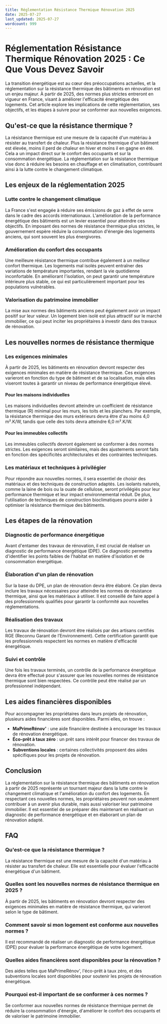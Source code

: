 ```yaml
---
title: Réglementation Résistance Thermique Rénovation 2025
date: 2025-07-27
last_updated: 2025-07-27
wordcount: 999
---
```


# Réglementation Résistance Thermique Rénovation 2025 : Ce Que Vous Devez Savoir

La transition énergétique est au cœur des préoccupations actuelles, et la réglementation sur la résistance thermique des bâtiments en rénovation est un enjeu majeur. À partir de 2025, des normes plus strictes entreront en vigueur en France, visant à améliorer l'efficacité énergétique des logements. Cet article explore les implications de cette réglementation, ses objectifs, et les étapes à suivre pour se conformer aux nouvelles exigences.

## Qu'est-ce que la résistance thermique ?

La résistance thermique est une mesure de la capacité d'un matériau à résister au transfert de chaleur. Plus la résistance thermique d'un bâtiment est élevée, moins il perd de chaleur en hiver et moins il en gagne en été. Cela a un impact direct sur le confort des occupants et sur la consommation énergétique. La réglementation sur la résistance thermique vise donc à réduire les besoins en chauffage et en climatisation, contribuant ainsi à la lutte contre le changement climatique.

## Les enjeux de la réglementation 2025

### Lutte contre le changement climatique

La France s'est engagée à réduire ses émissions de gaz à effet de serre dans le cadre des accords internationaux. L'amélioration de la performance énergétique des bâtiments est un levier essentiel pour atteindre ces objectifs. En imposant des normes de résistance thermique plus strictes, le gouvernement espère réduire la consommation d'énergie des logements anciens, qui sont souvent les plus énergivores.

### Amélioration du confort des occupants

Une meilleure résistance thermique contribue également à un meilleur confort thermique. Les logements mal isolés peuvent entraîner des variations de température importantes, rendant la vie quotidienne inconfortable. En améliorant l'isolation, on peut garantir une température intérieure plus stable, ce qui est particulièrement important pour les populations vulnérables.

### Valorisation du patrimoine immobilier

La mise aux normes des bâtiments anciens peut également avoir un impact positif sur leur valeur. Un logement bien isolé est plus attractif sur le marché immobilier, ce qui peut inciter les propriétaires à investir dans des travaux de rénovation.

## Les nouvelles normes de résistance thermique

### Les exigences minimales

À partir de 2025, les bâtiments en rénovation devront respecter des exigences minimales en matière de résistance thermique. Ces exigences varieront en fonction du type de bâtiment et de sa localisation, mais elles viseront toutes à garantir un niveau de performance énergétique élevé.

#### Pour les maisons individuelles

Les maisons individuelles devront atteindre un coefficient de résistance thermique (R) minimal pour les murs, les toits et les planchers. Par exemple, la résistance thermique des murs extérieurs devra être d'au moins 4,0 m².K/W, tandis que celle des toits devra atteindre 6,0 m².K/W.

#### Pour les immeubles collectifs

Les immeubles collectifs devront également se conformer à des normes strictes. Les exigences seront similaires, mais des ajustements seront faits en fonction des spécificités architecturales et des contraintes techniques.

### Les matériaux et techniques à privilégier

Pour répondre aux nouvelles normes, il sera essentiel de choisir des matériaux et des techniques de construction adaptés. Les isolants naturels, comme la laine de bois ou la ouate de cellulose, seront privilégiés pour leur performance thermique et leur impact environnemental réduit. De plus, l'utilisation de techniques de construction bioclimatiques pourra aider à optimiser la résistance thermique des bâtiments.

## Les étapes de la rénovation

### Diagnostic de performance énergétique

Avant d'entamer des travaux de rénovation, il est crucial de réaliser un diagnostic de performance énergétique (DPE). Ce diagnostic permettra d'identifier les points faibles de l'habitat en matière d'isolation et de consommation énergétique.

### Élaboration d'un plan de rénovation

Sur la base du DPE, un plan de rénovation devra être élaboré. Ce plan devra inclure les travaux nécessaires pour atteindre les normes de résistance thermique, ainsi que les matériaux à utiliser. Il est conseillé de faire appel à des professionnels qualifiés pour garantir la conformité aux nouvelles réglementations.

### Réalisation des travaux

Les travaux de rénovation devront être réalisés par des artisans certifiés RGE (Reconnu Garant de l’Environnement). Cette certification garantit que les professionnels respectent les normes en matière d'efficacité énergétique.

### Suivi et contrôle

Une fois les travaux terminés, un contrôle de la performance énergétique devra être effectué pour s'assurer que les nouvelles normes de résistance thermique sont bien respectées. Ce contrôle peut être réalisé par un professionnel indépendant.

## Les aides financières disponibles

Pour accompagner les propriétaires dans leurs projets de rénovation, plusieurs aides financières sont disponibles. Parmi elles, on trouve :

- **MaPrimeRénov'** : une aide financière destinée à encourager les travaux de rénovation énergétique.
- **Éco-prêt à taux zéro** : un prêt sans intérêt pour financer des travaux de rénovation.
- **Subventions locales** : certaines collectivités proposent des aides spécifiques pour les projets de rénovation.

## Conclusion

La réglementation sur la résistance thermique des bâtiments en rénovation à partir de 2025 représente un tournant majeur dans la lutte contre le changement climatique et l'amélioration du confort des logements. En respectant ces nouvelles normes, les propriétaires peuvent non seulement contribuer à un avenir plus durable, mais aussi valoriser leur patrimoine immobilier. Il est essentiel de se préparer dès maintenant en réalisant un diagnostic de performance énergétique et en élaborant un plan de rénovation adapté.

## FAQ

### Qu'est-ce que la résistance thermique ?

La résistance thermique est une mesure de la capacité d'un matériau à résister au transfert de chaleur. Elle est essentielle pour évaluer l'efficacité énergétique d'un bâtiment.

### Quelles sont les nouvelles normes de résistance thermique en 2025 ?

À partir de 2025, les bâtiments en rénovation devront respecter des exigences minimales en matière de résistance thermique, qui varieront selon le type de bâtiment.

### Comment savoir si mon logement est conforme aux nouvelles normes ?

Il est recommandé de réaliser un diagnostic de performance énergétique (DPE) pour évaluer la performance énergétique de votre logement.

### Quelles aides financières sont disponibles pour la rénovation ?

Des aides telles que MaPrimeRénov', l'éco-prêt à taux zéro, et des subventions locales sont disponibles pour soutenir les projets de rénovation énergétique.

### Pourquoi est-il important de se conformer à ces normes ?

Se conformer aux nouvelles normes de résistance thermique permet de réduire la consommation d'énergie, d'améliorer le confort des occupants et de valoriser le patrimoine immobilier.